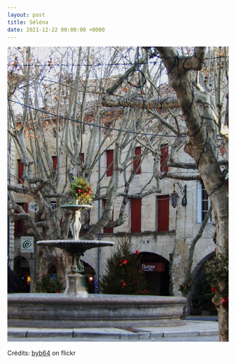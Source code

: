 ```yaml
---
layout: post
title: Séléna
date: 2021-12-22 00:00:00 +0000
---
```


![Séléna](/images/2021-12-22.jpg)

Crédits: [byb64](https://www.flickr.com/people/50879678@N03/) on flickr
